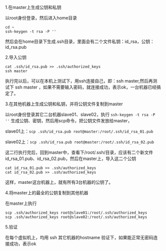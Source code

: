 1.在master上生成公钥和私钥

以root身份登录，然后进入home目录

```
cd ~
ssh-keygen -t rsa -P ''
```

然后会在home目录下生成.ssh目录，里面会有二个文件私钥：id\_rsa，公钥：id\_rsa.pub

2.导入公钥 

```
cat .ssh/id_rsa.pub >> .ssh/authorized_keys
ssh master
```

执行完以后，可以在本机上测试下，用ssh连接自己，即：ssh master,然后再测试下 ssh master ，如果不需要输入密码，就连接成功，表示ok，一台机器已经搞定了。

3.在其他机器上生成公钥和私钥，并将公钥文件复制到master

以root身份登录其它二台机器slave01、slave02，执行 `ssh-keygen -t rsa -P ''` 生成公钥、密钥，然后用scp命令，把公钥文件发放给master，

slave01上：`scp .ssh/id_rsa.pub root@master:/root/.ssh/id_rsa_01.pub`

slave02上：`scp .ssh/id_rsa.pub root@master:/root/.ssh/id_rsa_02.pub`

这二行执行完后，回到master中，查看下/root/.ssh/目录，应该有二个新文件id\_rsa\_01.pub、id\_rsa\_02.pub，然后在master上，导入这二个公钥

```
cat id_rsa_01.pub >> .ssh/authorized_keys
cat id_rsa_02.pub >> .ssh/authorized_keys
```

这样，master这台机器上，就有所有3台机器的公钥了。

4.将master上的最全的公钥复制到其他机器

在master上执行

```
scp .ssh/authorized_keys root@slave01:/root/.ssh/authorized_keys
scp .ssh/authorized_keys root@slave02:/root/.ssh/authorized_keys
```

5.验证 

在每个虚拟机上，均用 ssh 其它机器的hostname 验证下，如果能正常无密码连接成功，表示ok

